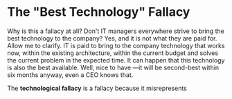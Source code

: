 <!--  IT Fallacies series CC-BY WalterVannini 2013-->

# The "Best Technology" Fallacy

Why is this a fallacy at all? Don't IT managers everywhere strive to bring the best technology to the company? Yes, and it is not what they are paid for.
Allow me to clarify. IT is paid to bring to the company technology that works now, within the existing architecture, within the current budget and solves the current problem in the expected time. It can happen that this technology is also the best available. Well, nice to have &mdash;it will be second-best within six months anyway, even a CEO knows that.

The **technological fallacy** is a fallacy because it misrepresents 
